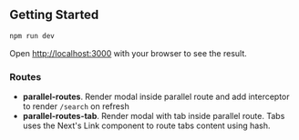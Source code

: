 ## Getting Started

```bash
npm run dev
```

Open [http://localhost:3000](http://localhost:3000) with your browser to see the result.

### Routes

- **parallel-routes**. Render modal inside parallel route and add interceptor to render `/search` on refresh
- **parallel-routes-tab**. Render modal with tab inside parallel route. Tabs uses the Next's Link component to route
  tabs content using hash.
